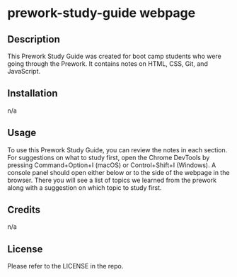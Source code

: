 # prework-study-guide webpage

## Description

This Prework Study Guide was created for boot camp students who were going through the Prework. It contains notes on HTML, CSS, Git, and JavaScript.



## Installation

n/a

## Usage
To use this Prework Study Guide, you can review the notes in each section. For suggestions on what to study first, open the Chrome DevTools by pressing Command+Option+I (macOS) or Control+Shift+I (Windows). A console panel should open either below or to the side of the webpage in the browser. There you will see a list of topics we learned from the prework along with a suggestion on which topic to study first.

## Credits
n/a

## License

Please refer to the LICENSE in the repo.